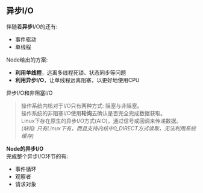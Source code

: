 ## 异步I/O
伴随着**异步**I/O的还有:
- 事件驱动
- 单线程

Node给出的方案:
- **利用单线程**，远离多线程死锁、状态同步等问题
- **利用异步I/O**，让单线程远离阻塞，以更好地使用CPU

异步I/O和非阻塞I/O
> 操作系统内核对于I/O只有两种方式: 阻塞与非阻塞。  
> 操作系统的非阻塞I/O使用**轮询**去确认是否完全完成数据获取。  
> Linux下存在原生的异步I/O方式(AIO)，通过信号或回调来传递数据。  
*(缺陷: 只有Linux下有，而且支持内核中0_DIRECT方式读取，无法利用系统缓存)*

**Node的异步I/O**  
完成整个异步I/O环节的有:
- 事件循环
- 观察者
- 请求对象
